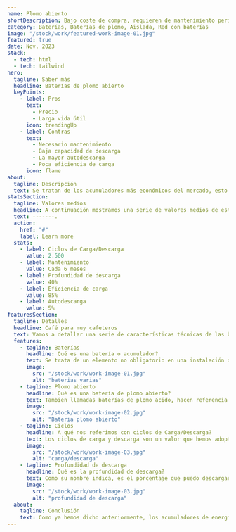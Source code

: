 ```yaml
---
name: Plomo abierto
shortDescription: Bajo coste de compra, requieren de mantenimiento periódico y gran vida útil.
category: Baterías, Baterías de plomo, Aislada, Red con baterías
image: "/stock/work/featured-work-image-01.jpg"
featured: true
date: Nov. 2023
stack:
  - tech: html
  - tech: tailwind
hero:
  tagline: Saber más
  headline: Baterías de plomo abierto
  keyPoints:
    - label: Pros
      text:
        - Precio
        - Larga vida útil
      icon: trendingUp
    - label: Contras
      text:
        - Necesario mantenimiento
        - Baja capacidad de descarga
        - La mayor autodescarga
        - Poca eficiencia de carga
      icon: flame
about:
  tagline: Descripción
  text: Se tratan de los acumuladores más económicos del mercado, esto es debido a que permiten una muy baja profundidad de descarga, su eficiencia de carga y la autodescarga que padecen en comparación a las baterías de litio que conocemos comunmente y a que requieren de un mantenimiento periódico realizado a manos de profesionales certificados. A cambio nos ofrecen una gran vida útil por el precio que establecen.
statsSection:
  tagline: Valores medios
  headline: A continuación mostramos una serie de valores medios de este tipo de baterías.
  text: -------.
  action:
    href: "#"
    label: Learn more
  stats:
    - label: Ciclos de Carga/Descarga
      value: 2.500
    - label: Mantenimiento
      value: Cada 6 meses
    - label: Profundidad de descarga
      value: 40%
    - label: Eficiencia de carga
      value: 85%
    - label: Autodescarga
      value: 5%
featuresSection:
  tagline: Detalles
  headline: Café para muy cafeteros
  text: Vamos a detallar una serie de características técnicas de las baterías que no están muy a la orden del día a la hora de seleccionar nuestro acumulador de energía. Primero aclarar que se tratan de elementos no obligatorios para toda instalación.
  features:
    - tagline: Baterías
      headline: Qué es una batería o acumulador?
      text: Se trata de un elemento no obligatorio en una instalación de energías renovables. Este se encarga de acumular o guardar los electrones que generan nuestros paneles para, de esta forma, poder aprovechar al máximo la producción y poder utilizarla en esos momentos que la luz solar brilla por su ausencia.
      image:
        src: "/stock/work/work-image-01.jpg"
        alt: "baterias varias"
    - tagline: Plomo abierto
      headline: Qué es una batería de plomo abierto?
      text: También llamadas baterías de plomo ácido, hacen referencia a un tipo de baterías de plomo, estos se componen por celdas habitadas por dos placas de plomo como electrodos cubiertas en un líquido a base de ácido sulfúrico. Con el uso y debido a la reacción que se produce, este líquido se evapora por lo que se puede llegar a agotar completamente, lo que seguramente sea el fin de su batería, por ello es necesario realizar una revisión adecuada cada 6 meses de uso, como se trata de un trabajo con un ácido, este mantenimiento requiere del uso de herramientas adecuadas, un profesional cualificado y el uso estricto de EPIs adecuadas.
      image:
        src: "/stock/work/work-image-02.jpg"
        alt: "Bateria plomo abierto"
    - tagline: Ciclos
      headline: A qué nos referimos con ciclos de Carga/Descarga?
      text: Los ciclos de carga y descarga son un valor que hemos adoptado para poder tener una idea lo más cercana posible a la vida útil de un acumulador determinado. Este valor hace referencia a la cantidad de veces que la baterís es capaz de descargarse y cargarse completamente hasta que su vida útil llegue a su fin.
      image:
        src: "/stock/work/work-image-03.jpg"
        alt: "carga/descarga"
    - tagline: Profundidad de descarga
      headline: Qué es la profundidad de descarga?
      text: Como su nombre indica, es el porcentaje que puedo descargar la batería sin perder excesiva vida útil. La vida útil irá bajando con el uso normal de la batería, debido a los materiales y el tipo de montaje de un acumulador, esta podrá ver su vida útil muy afectada si se ve descargada por debajo del porcentaje que indica el fabricante. Si estos valores no se respetan puede llegar a considerarse un mal uso de la batería por lo que el fabrixante puede no hacerse cargo de la garantía. En Archipiélago energía buscamos la máxima comodidad del cliente por lo que de esto nos encargamos nosotros, limitando la descarga de la batería desde el mismo inversor de la instalación o el regulador de carga si este se instala por separado.
      image:
        src: "/stock/work/work-image-03.jpg"
        alt: "profundidad de descarga"
  about:
    tagline: Conclusión
    text: Como ya hemos dicho anteriormente, los acumuladores de energía son elementos no necesarios para el correcto funcionamiento de nuestra instalación, pero sí son capaces de optimizarla. Al igual que no son obligatorias tampoco son limitantes, en el caso de que queramos comenzar con una instalación sin baterías y desprender el exceso de energía a la red proveedora, siempre podremos instalar las baterías a posteriori . Tenemos que ser conscientes de que cada instalación fotovoltaica debe ser única y creada a medida de la propiedad a abastecer. Por lo tanto, Quiero acumular el exceso de producción, para usarlo durante esas horas nocturnas o de menos luz, pero ahora mismo no estoy dispuesto a hacer una inversión inicial tan alta? Las baterías de plomo abiertos son idóneas para ti. No olvides que con Archipielago Energía el mantenimiento esta completamente cubierto, incluido el de este tipo de acumuladores, contamos con personal especializado y por supuesto experiencia con este tipo de acumuladores.
---
```

